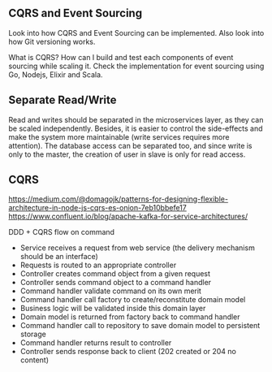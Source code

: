 
## CQRS and Event Sourcing

Look into how CQRS and Event Sourcing can be implemented. Also look into how Git versioning works.

What is CQRS? How can I build and test each components of event sourcing while scaling it. Check the implementation for event sourcing using Go, Nodejs, Elixir and Scala.



## Separate Read/Write

Read and writes should be separated in the microservices layer, as they can be scaled independently. Besides, it is easier to control the side-effects and make the system more maintainable (write services requires more attention). The database access can be separated too, and since write is only to the master, the creation of user in slave is only for read access.


## CQRS

https://medium.com/@domagojk/patterns-for-designing-flexible-architecture-in-node-js-cqrs-es-onion-7eb10bbefe17
https://www.confluent.io/blog/apache-kafka-for-service-architectures/

DDD + CQRS flow on command

- Service receives a request from web service (the delivery mechanism should be an interface)
- Requests is routed to an appropriate controller
- Controller creates command object from a given request
- Controller sends command object to a command handler
- Command handler validate command on its own merit
- Command handler call factory to create/reconstitute domain model
- Business logic will be validated inside this domain layer
- Domain model is returned from factory back to command handler 
- Command handler call to repository to save domain model to persistent storage
- Command handler returns result to controller
- Controller sends response back to client (202 created or 204 no content)
